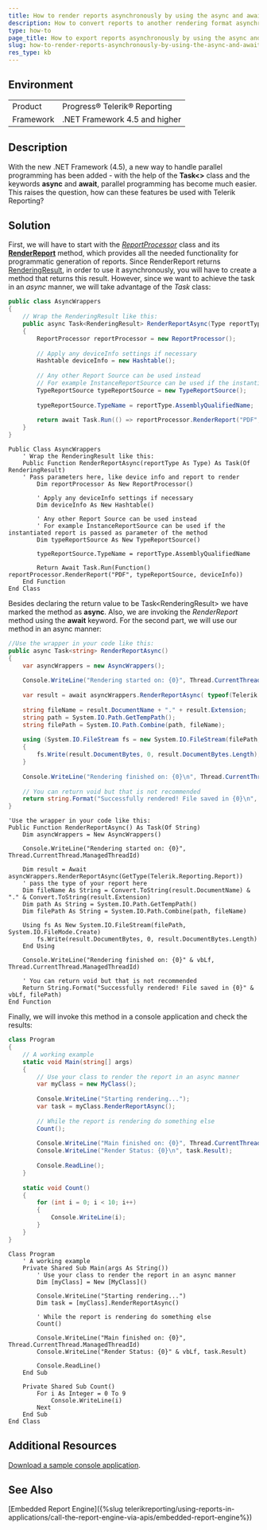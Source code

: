 ```yaml
---
title: How to render reports asynchronously by using the async and await keywords
description: How to convert reports to another rendering format asynchronously by using the async and await keywords.
type: how-to
page_title: How to export reports asynchronously by using the async and await keywords
slug: how-to-render-reports-asynchronously-by-using-the-async-and-await-keywords
res_type: kb
---
```


## Environment
<table>
	<tr>
		<td>Product</td>
		<td>Progress® Telerik® Reporting</td>
	</tr>
	<tr>
		<td>Framework</td>
		<td>.NET Framework 4.5 and higher</td>
	</tr>
</table>
 
## Description

With the new .NET Framework (4.5), a new way to handle parallel programming has been added - with the help of the **Task&lt;&gt;** class and the keywords **async** and **await**, parallel programming has become much easier. This raises the question, how can these features be used with Telerik Reporting?
 
## Solution  

First, we will have to start with the [*ReportProcessor*](/api/telerik.reporting.processing.reportprocessor.html) class and its [**RenderReport**](/api/telerik.reporting.processing.reportprocessor.html#collapsible-Telerik_Reporting_Processing_ReportProcessor_RenderReport_System_String_Telerik_Reporting_ReportSource_System_Collections_Hashtable_) method, which provides all the needed functionality for programmatic generation of reports. Since RenderReport returns [RenderingResult](/api/telerik.reporting.processing.renderingresult.html), in order to use it asynchronously, you will have to create a method that returns this result. However, since we want to achieve the task in an *async* manner, we will take advantage of the *Task* class:   
   
````C#
public class AsyncWrappers
{
    // Wrap the RenderingResult like this:
    public async Task<RenderingResult> RenderReportAsync(Type reportType) // Pass parameters here, like device info and report to render
    {
        ReportProcessor reportProcessor = new ReportProcessor();
 
        // Apply any deviceInfo settings if necessary
        Hashtable deviceInfo = new Hashtable();
 
        // Any other Report Source can be used instead
        // For example InstanceReportSource can be used if the instantiated report is passed as parameter of the method
        TypeReportSource typeReportSource = new TypeReportSource();
 
        typeReportSource.TypeName = reportType.AssemblyQualifiedName;
 
        return await Task.Run(() => reportProcessor.RenderReport("PDF", typeReportSource, deviceInfo));
    }
}
````
````VB
Public Class AsyncWrappers
    ' Wrap the RenderingResult like this:
    Public Function RenderReportAsync(reportType As Type) As Task(Of RenderingResult)
    ' Pass parameters here, like device info and report to render
        Dim reportProcessor As New ReportProcessor()
  
        ' Apply any deviceInfo settings if necessary
        Dim deviceInfo As New Hashtable()
  
        ' Any other Report Source can be used instead
        ' For example InstanceReportSource can be used if the instantiated report is passed as parameter of the method
        Dim typeReportSource As New TypeReportSource()
  
        typeReportSource.TypeName = reportType.AssemblyQualifiedName
  
        Return Await Task.Run(Function() reportProcessor.RenderReport("PDF", typeReportSource, deviceInfo))
    End Function
End Class
````
    
 Besides declaring the return value to be Task&lt;RenderingResult&gt; we have marked the method as **async**. Also, we are invoking the *RenderReport* method using the **await** keyword. For the second part, we will use our method in an async manner: 

  
````C#
//Use the wrapper in your code like this:
public async Task<string> RenderReportAsync()
{
    var asyncWrappers = new AsyncWrappers();
  
    Console.WriteLine("Rendering started on: {0}", Thread.CurrentThread.ManagedThreadId);
  
    var result = await asyncWrappers.RenderReportAsync( typeof(Telerik.Reporting.Report) );// pass the type of your report here
  
    string fileName = result.DocumentName + "." + result.Extension;
    string path = System.IO.Path.GetTempPath();
    string filePath = System.IO.Path.Combine(path, fileName);
  
    using (System.IO.FileStream fs = new System.IO.FileStream(filePath, System.IO.FileMode.Create))
    {
        fs.Write(result.DocumentBytes, 0, result.DocumentBytes.Length);
    }
  
    Console.WriteLine("Rendering finished on: {0}\n", Thread.CurrentThread.ManagedThreadId);
  
    // You can return void but that is not recommended
    return string.Format("Successfully rendered! File saved in {0}\n", filePath);
}
````
````VB
'Use the wrapper in your code like this:
Public Function RenderReportAsync() As Task(Of String)
    Dim asyncWrappers = New AsyncWrappers()
 
    Console.WriteLine("Rendering started on: {0}", Thread.CurrentThread.ManagedThreadId)
 
    Dim result = Await asyncWrappers.RenderReportAsync(GetType(Telerik.Reporting.Report))
    ' pass the type of your report here
    Dim fileName As String = Convert.ToString(result.DocumentName) & "." & Convert.ToString(result.Extension)
    Dim path As String = System.IO.Path.GetTempPath()
    Dim filePath As String = System.IO.Path.Combine(path, fileName)
 
    Using fs As New System.IO.FileStream(filePath, System.IO.FileMode.Create)
        fs.Write(result.DocumentBytes, 0, result.DocumentBytes.Length)
    End Using
 
    Console.WriteLine("Rendering finished on: {0}" & vbLf, Thread.CurrentThread.ManagedThreadId)
 
    ' You can return void but that is not recommended
    Return String.Format("Successfully rendered! File saved in {0}" & vbLf, filePath)
End Function
````  

Finally, we will invoke this method in a console application and check the results: 

````C#
class Program
{
    // A working example
    static void Main(string[] args)
    {
        // Use your class to render the report in an async manner
        var myClass = new MyClass();
  
        Console.WriteLine("Starting rendering...");
        var task = myClass.RenderReportAsync();
  
        // While the report is rendering do something else
        Count();
  
        Console.WriteLine("Main finished on: {0}", Thread.CurrentThread.ManagedThreadId);
        Console.WriteLine("Render Status: {0}\n", task.Result);
  
        Console.ReadLine();
    }
  
    static void Count()
    {
        for (int i = 0; i < 10; i++)
        {
            Console.WriteLine(i);
        }
    }
}
````
````VB
Class Program
    ' A working example
    Private Shared Sub Main(args As String())
        ' Use your class to render the report in an async manner
        Dim [myClass] = New [MyClass]()
 
        Console.WriteLine("Starting rendering...")
        Dim task = [myClass].RenderReportAsync()
 
        ' While the report is rendering do something else
        Count()
 
        Console.WriteLine("Main finished on: {0}", Thread.CurrentThread.ManagedThreadId)
        Console.WriteLine("Render Status: {0}" & vbLf, task.Result)
 
        Console.ReadLine()
    End Sub
 
    Private Shared Sub Count()
        For i As Integer = 0 To 9
            Console.WriteLine(i)
        Next
    End Sub
End Class
````

## Additional Resources

[Download a sample console application](resources/AsyncAwaitDemo.zip).

## See Also

[Embedded Report Engine]({%slug telerikreporting/using-reports-in-applications/call-the-report-engine-via-apis/embedded-report-engine%})
